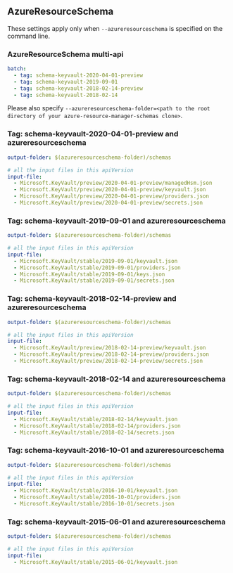 ## AzureResourceSchema

These settings apply only when `--azureresourceschema` is specified on the command line.

### AzureResourceSchema multi-api

``` yaml $(azureresourceschema) && $(multiapi)
batch:
  - tag: schema-keyvault-2020-04-01-preview
  - tag: schema-keyvault-2019-09-01
  - tag: schema-keyvault-2018-02-14-preview
  - tag: schema-keyvault-2018-02-14

```

Please also specify `--azureresourceschema-folder=<path to the root directory of your azure-resource-manager-schemas clone>`.

### Tag: schema-keyvault-2020-04-01-preview and azureresourceschema

``` yaml $(tag) == 'schema-keyvault-2020-04-01-preview' && $(azureresourceschema)
output-folder: $(azureresourceschema-folder)/schemas

# all the input files in this apiVersion
input-file:
  - Microsoft.KeyVault/preview/2020-04-01-preview/managedHsm.json
  - Microsoft.KeyVault/preview/2020-04-01-preview/keyvault.json
  - Microsoft.KeyVault/preview/2020-04-01-preview/providers.json
  - Microsoft.KeyVault/preview/2020-04-01-preview/secrets.json

```

### Tag: schema-keyvault-2019-09-01 and azureresourceschema

``` yaml $(tag) == 'schema-keyvault-2019-09-01' && $(azureresourceschema)
output-folder: $(azureresourceschema-folder)/schemas

# all the input files in this apiVersion
input-file:
  - Microsoft.KeyVault/stable/2019-09-01/keyvault.json
  - Microsoft.KeyVault/stable/2019-09-01/providers.json
  - Microsoft.KeyVault/stable/2019-09-01/keys.json
  - Microsoft.KeyVault/stable/2019-09-01/secrets.json

```

### Tag: schema-keyvault-2018-02-14-preview and azureresourceschema

``` yaml $(tag) == 'schema-keyvault-2018-02-14-preview' && $(azureresourceschema)
output-folder: $(azureresourceschema-folder)/schemas

# all the input files in this apiVersion
input-file:
  - Microsoft.KeyVault/preview/2018-02-14-preview/keyvault.json
  - Microsoft.KeyVault/preview/2018-02-14-preview/providers.json
  - Microsoft.KeyVault/preview/2018-02-14-preview/secrets.json

```

### Tag: schema-keyvault-2018-02-14 and azureresourceschema

``` yaml $(tag) == 'schema-keyvault-2018-02-14' && $(azureresourceschema)
output-folder: $(azureresourceschema-folder)/schemas

# all the input files in this apiVersion
input-file:
  - Microsoft.KeyVault/stable/2018-02-14/keyvault.json
  - Microsoft.KeyVault/stable/2018-02-14/providers.json
  - Microsoft.KeyVault/stable/2018-02-14/secrets.json

```

### Tag: schema-keyvault-2016-10-01 and azureresourceschema

``` yaml $(tag) == 'schema-keyvault-2016-10-01' && $(azureresourceschema)
output-folder: $(azureresourceschema-folder)/schemas

# all the input files in this apiVersion
input-file:
  - Microsoft.KeyVault/stable/2016-10-01/keyvault.json
  - Microsoft.KeyVault/stable/2016-10-01/providers.json
  - Microsoft.KeyVault/stable/2016-10-01/secrets.json

```

### Tag: schema-keyvault-2015-06-01 and azureresourceschema

``` yaml $(tag) == 'schema-keyvault-2015-06-01' && $(azureresourceschema)
output-folder: $(azureresourceschema-folder)/schemas

# all the input files in this apiVersion
input-file:
  - Microsoft.KeyVault/stable/2015-06-01/keyvault.json

```
